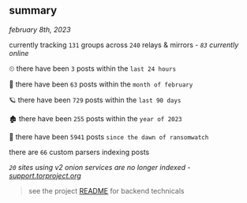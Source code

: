 
## summary
_february 8th, 2023_

currently tracking `131` groups across `240` relays & mirrors - _`83` currently online_

⏲ there have been `3` posts within the `last 24 hours`

🦈 there have been `63` posts within the `month of february`

🪐 there have been `729` posts within the `last 90 days`

🏚 there have been `255` posts within the `year of 2023`

🦕 there have been `5941` posts `since the dawn of ransomwatch`

there are `66` custom parsers indexing posts

_`20` sites using v2 onion services are no longer indexed - [support.torproject.org](https://support.torproject.org/onionservices/v2-deprecation/)_

> see the project [README](https://github.com/joshhighet/ransomwatch#ransomwatch--) for backend technicals
